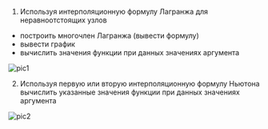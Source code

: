 1) Используя интерполяционную формулу Лагранжа для неравноотстоящих узлов
  
  - построить многочлен Лагранжа (вывести формулу) 
  - вывести график
  - вычислить значения функции при данных значениях аргумента

![pic1](https://user-images.githubusercontent.com/90867530/170840292-8699acc8-5f74-4d78-b6d4-0bec100b4030.png)

2) Используя первую или вторую интерполяционную формулу Ньютона вычислить указанные значения функции при данных значениях аргумента

![pic2](https://user-images.githubusercontent.com/90867530/170840303-7344e26c-c848-46fa-b1f4-d2320fe33e5b.png)

